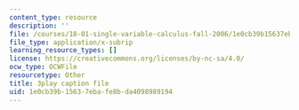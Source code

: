 ```yaml
---
content_type: resource
description: ''
file: /courses/18-01-single-variable-calculus-fall-2006/1e0cb39b15637ebafe8bda4098989194_JXPe2J069c.srt
file_type: application/x-subrip
learning_resource_types: []
license: https://creativecommons.org/licenses/by-nc-sa/4.0/
ocw_type: OCWFile
resourcetype: Other
title: 3play caption file
uid: 1e0cb39b-1563-7eba-fe8b-da4098989194
---
```

